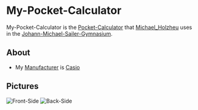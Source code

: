# My-Pocket-Calculator

My-Pocket-Calculator is the [Pocket-Calculator](20000019.md) that [Michael_Holzheu](0.md) uses in the [Johann-Michael-Sailer-Gymnasium](639003.md).

## About

- My [Manufacturer](600098.md) is [Casio](240000042.md)

## Pictures

![Front-Side](400000105.jpg)
![Back-Side](400000107.jpg)
